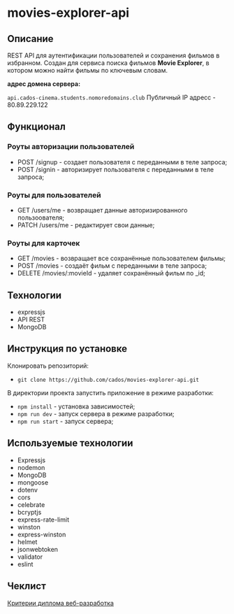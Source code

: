 # movies-explorer-api

## Описание

REST API для аутентификации пользователей и сохранения фильмов в избранном. Создан для сервиса поиска фильмов **Movie Explorer**, в котором можно найти фильмы по ключевым словам.

**адрес домена сервера:**

`api.cados-cinema.students.nomoredomains.club`
Публичный IP адресс - 80.89.229.122

## Функционал

### Роуты авторизации пользователей

* POST /signup - создает пользователя с переданными в теле запроса;
* POST /signin - авторизирует пользователя с переданными в теле запроса;

### Роуты для пользователей

* GET /users/me - возвращает данные авторизированного пользоователя;
* PATCH /users/me - редактирует свои данные;

### Роуты для карточек

* GET /movies - возвращает все сохранённые пользователем фильмы;
* POST /movies - создаёт фильм с переданными в теле запроса;
* DELETE /movies/:movieId - удаляет сохранённый фильм по _id;

## Технологии

* expressjs
* API REST
* MongoDB

## Инструкция по установке

Клонировать репозиторий:

* `git clone https://github.com/cados/movies-explorer-api.git`

В директории проекта запустить приложение в режиме разработки:

* `npm install` - установка зависимостей;
* `npm run dev` - запуск сервера в режиме разработки;
* `npm run start` - запуск сервера;

## Используемые технологии

* Expressjs
* nodemon
* MongoDB
* mongoose
* dotenv
* cors
* celebrate
* bcryptjs
* express-rate-limit
* winston
* express-winston
* helmet
* jsonwebtoken
* validator
* eslint

## Чеклист

[Критерии диплома веб-разработка](https://code.s3.yandex.net/web-developer/static/new-program/web-diploma-criteria-2.0/index.html)

